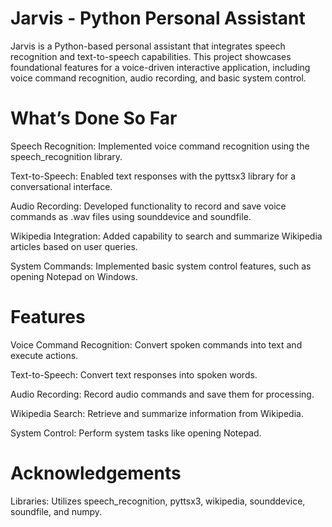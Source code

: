 # Jarvis - Python Personal Assistant

Jarvis is a Python-based personal assistant that integrates speech recognition and text-to-speech capabilities. 
This project showcases foundational features for a voice-driven interactive application, including voice command recognition, audio recording, and basic system control.

 # What’s Done So Far
 
Speech Recognition: Implemented voice command recognition using the speech_recognition library.

Text-to-Speech: Enabled text responses with the pyttsx3 library for a conversational interface.

Audio Recording: Developed functionality to record and save voice commands as .wav files using sounddevice and soundfile.

Wikipedia Integration: Added capability to search and summarize Wikipedia articles based on user queries.

System Commands: Implemented basic system control features, such as opening Notepad on Windows.

# Features

Voice Command Recognition: Convert spoken commands into text and execute actions.

Text-to-Speech: Convert text responses into spoken words.

Audio Recording: Record audio commands and save them for processing.

Wikipedia Search: Retrieve and summarize information from Wikipedia.

System Control: Perform system tasks like opening Notepad.


# Acknowledgements
Libraries: Utilizes speech_recognition, pyttsx3, wikipedia, sounddevice, soundfile, and numpy.
